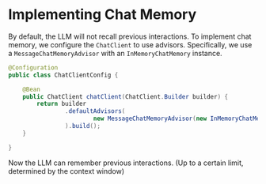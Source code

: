 # Implementing Chat Memory
By default, the LLM will not recall previous interactions. 
To implement chat memory, we configure the `ChatClient` to use advisors. 
Specifically, we use a `MessageChatMemoryAdvisor` with an `InMemoryChatMemory` instance.
```java
@Configuration
public class ChatClientConfig {

    @Bean
    public ChatClient chatClient(ChatClient.Builder builder) {
        return builder
                .defaultAdvisors(
                        new MessageChatMemoryAdvisor(new InMemoryChatMemory())
                ).build();
    }

}
```
Now the LLM can remember previous interactions. (Up to a certain limit, determined by the context window)